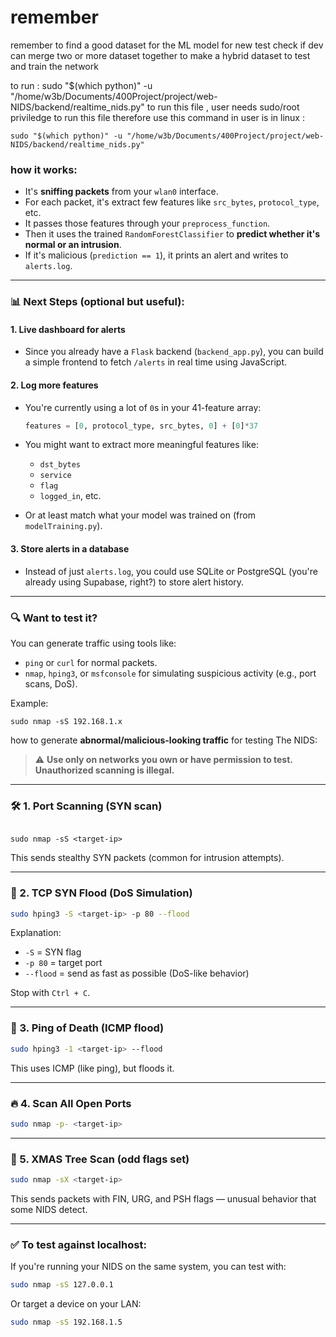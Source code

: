 # remember 
 remember to find a good dataset for the ML model for new test 
 check if dev can merge two or more dataset together to make a hybrid dataset to test and train the network

to run : 
 sudo "$(which python)" -u "/home/w3b/Documents/400Project/project/web-NIDS/backend/realtime_nids.py" 
 to run this file , user needs sudo/root priviledge to run this file therefore use this command in user is in linux : 
 ```
 sudo "$(which python)" -u "/home/w3b/Documents/400Project/project/web-NIDS/backend/realtime_nids.py" 
 ````

### how it works:

* It's **sniffing packets** from your `wlan0` interface.
* For each packet, it's extract few features like `src_bytes`, `protocol_type`, etc.
* It passes those features through your `preprocess_function`.
* Then it uses the trained `RandomForestClassifier` to **predict whether it's normal or an intrusion**.
* If it's malicious (`prediction == 1`), it prints an alert and writes to `alerts.log`.

---

### 📊 Next Steps (optional but useful):

#### 1. **Live dashboard for alerts**

* Since you already have a `Flask` backend (`backend_app.py`), you can build a simple frontend to fetch `/alerts` in real time using JavaScript.

#### 2. **Log more features**

* You're currently using a lot of `0`s in your 41-feature array:

  ```python
  features = [0, protocol_type, src_bytes, 0] + [0]*37
  ```
* You might want to extract more meaningful features like:

  * `dst_bytes`
  * `service`
  * `flag`
  * `logged_in`, etc.
* Or at least match what your model was trained on (from `modelTraining.py`).

#### 3. **Store alerts in a database**

* Instead of just `alerts.log`, you could use SQLite or PostgreSQL (you're already using Supabase, right?) to store alert history.

---

### 🔍 Want to test it?

You can generate traffic using tools like:

* `ping` or `curl` for normal packets.
* `nmap`, `hping3`, or `msfconsole` for simulating suspicious activity (e.g., port scans, DoS).

Example:

```
sudo nmap -sS 192.168.1.x

```

how to generate **abnormal/malicious-looking traffic** for testing The NIDS:

> ⚠️ **Use only on networks you own or have permission to test. Unauthorized scanning is illegal.**

---

### 🛠 1. **Port Scanning** (SYN scan)

```

sudo nmap -sS <target-ip>

```

This sends stealthy SYN packets (common for intrusion attempts).

---

### 🧨 2. **TCP SYN Flood (DoS Simulation)**

```bash
sudo hping3 -S <target-ip> -p 80 --flood
```

Explanation:

* `-S` = SYN flag
* `-p 80` = target port
* `--flood` = send as fast as possible (DoS-like behavior)

Stop with `Ctrl + C`.

---

### 🐍 3. **Ping of Death (ICMP flood)**

```bash
sudo hping3 -1 <target-ip> --flood
```

This uses ICMP (like ping), but floods it.

---

### 🔥 4. **Scan All Open Ports**

```bash
sudo nmap -p- <target-ip>
```

---

### 🦠 5. **XMAS Tree Scan (odd flags set)**

```bash
sudo nmap -sX <target-ip>
```

This sends packets with FIN, URG, and PSH flags — unusual behavior that some NIDS detect.

---

### ✅ To test against localhost:

If you're running your NIDS on the same system, you can test with:

```bash
sudo nmap -sS 127.0.0.1
```

Or target a device on your LAN:

```bash
sudo nmap -sS 192.168.1.5
```
